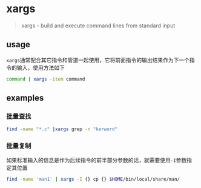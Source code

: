 # xargs

> xargs - build and execute command lines from standard input

## usage

`xargs`通常配合其它指令和管道一起使用，它将前面指令的输出结果作为下一个指令的输入，使用方法如下

```bash
command | xargs -item command
```

## examples

### 批量查找

```bash
find -name "*.c" |xargs grep -n "kerword"
```

### 批量复制

如果标准输入的信息是作为后续指令的前半部分参数的话，就需要使用`-I`参数指定其位置

```bash
find -name 'man1' | xargs -I {} cp {} $HOME/bin/local/share/man/
```
